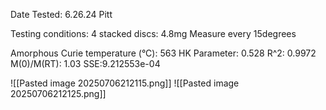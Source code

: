 Date Tested: 6.26.24 Pitt

Testing conditions:
4 stacked discs: 4.8mg
Measure every 15degrees

Amorphous Curie temperature (°C): 563
HK Parameter: 0.528
R^2: 0.9972
M(0)/M(RT): 1.03
SSE:9.212553e-04
<!-- PUBLISH STOP -->
![[Pasted image 20250706212115.png]]
![[Pasted image 20250706212125.png]]
